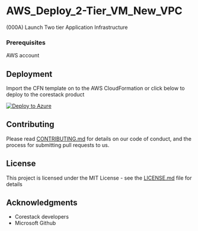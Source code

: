 
# AWS_Deploy_2-Tier_VM_New_VPC

(000A) Launch Two tier Application Infrastructure

### Prerequisites

AWS account

## Deployment

Import the CFN template on to the AWS CloudFormation or click below to deploy to the corestack product 

[![Deploy to Azure](http://img4.imagetitan.com/img4/small/20/20_deploybutton.svg.png)](http://qa.corestack.io/heatstack/templates?repositories=github&url=https://raw.githubusercontent.com/corestacklabs/Templates/master/AWS_Deploy_2-Tier_VM_New_VPC/AWS_Deploy_2-Tier_VM_New_VPC_content.json&engine=mistral&type[0]=Cloud&type[1]=Monitoring&classification[0]=Provisioning&classification[1]=Configure&scope=tenant#/mytemplates)

## Contributing

Please read [CONTRIBUTING.md](https://gist.github.com/karthick-kk/30e4fd3f279492b4f040d5cd569d21d0) for details on our code of conduct, and the process for submitting pull requests to us.

## License

This project is licensed under the MIT License - see the [LICENSE.md](LICENSE.md) file for details

## Acknowledgments

* Corestack developers
* Microsoft Github

